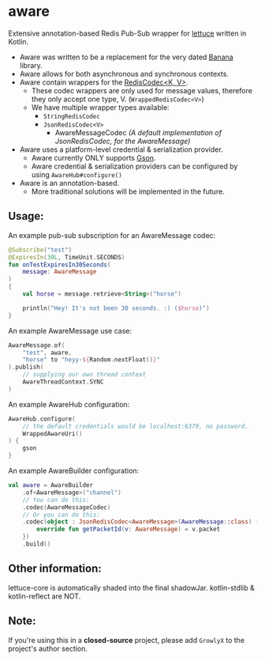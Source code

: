 # aware
Extensive annotation-based Redis Pub-Sub wrapper for [lettuce](https://lettuce.io) written in Kotlin.
 - Aware was written to be a replacement for the very dated [Banana](https://github.com/growlyx/banana) library.
 - Aware allows for both asynchronous and synchronous contexts.
 - Aware contain wrappers for the [RedisCodec<K, V>](https://lettuce.io/core/release/api/io/lettuce/core/codec/RedisCodec.html).
   * These codec wrappers are only used for message values, therefore they only accept one type, V. (`WrappedRedisCodec<V>`)
   * We have multiple wrapper types available:
     - `StringRedisCodec`
     - `JsonRedisCodec<V>`
       * AwareMessageCodec *(A default implementation of JsonRedisCodec, for the AwareMessage)*
 - Aware uses a platform-level credential & serialization provider.
   * Aware currently ONLY supports [Gson](https://github.com/google/gson).
   * Aware credential & serialization providers can be configured by using `AwareHub#configure()`
 - Aware is an annotation-based.
   * More traditional solutions will be implemented in the future.

## Usage:
An example pub-sub subscription for an AwareMessage codec:
```kt
@Subscribe("test")
@ExpiresIn(30L, TimeUnit.SECONDS)
fun onTestExpiresIn30Seconds(
    message: AwareMessage
)
{
    val horse = message.retrieve<String>("horse")

    println("Hey! It's not been 30 seconds. :) ($horse)")
}
```

An example AwareMessage use case:
```kt
AwareMessage.of(
    "test", aware,
    "horse" to "heyy-${Random.nextFloat()}"
).publish(
    // supplying our own thread context
    AwareThreadContext.SYNC
)
```

An example AwareHub configuration:
```kt
AwareHub.configure(
    // the default credentials would be localhost:6379, no password.
    WrappedAwareUri() 
) {
    gson
}
```

An example AwareBuilder configuration:
```kt
val aware = AwareBuilder
    .of<AwareMessage>("channel")
    // You can do this:
    .codec(AwareMessageCodec)
    // Or you can do this:
    .codec(object : JsonRedisCodec<AwareMessage>(AwareMessage::class) {
        override fun getPacketId(v: AwareMessage) = v.packet
    })
    .build()
```
 
## Other information:
lettuce-core is automatically shaded into the final shadowJar. kotlin-stdlib & kotlin-reflect are NOT.

## Note:
If you're using this in a **closed-source** project, please add `GrowlyX` to the project's author section.
